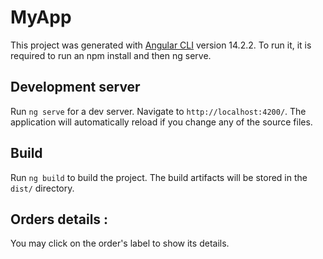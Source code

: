 # MyApp

This project was generated with [Angular CLI](https://github.com/angular/angular-cli) version 14.2.2. To run it, it is required to run an npm install and then ng serve.

## Development server

Run `ng serve` for a dev server. Navigate to `http://localhost:4200/`. The application will automatically reload if you change any of the source files.

## Build

Run `ng build` to build the project. The build artifacts will be stored in the `dist/` directory.

## Orders details :

You may click on the order's label to show its details.
